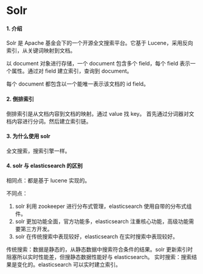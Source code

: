 # Solr

#### 1. 介绍
Solr 是 Apache 基金会下的一个开源全文搜索平台。它基于 Lucene，采用反向索引，从关键词映射到文档。

以 document 对象进行存储，一个 document 包含多个 field，每个 field 表示一个属性。通过对 field 建立索引，查询到 document。

每个 document 都包含以一个能唯一表示该文档的 id field。

#### 2. 倒排索引

倒排索引是从文档内容到文档的映射。通过 value 找 key。
首先通过分词器对文档内容进行分词。然后建立索引链。

#### 3. 为什么使用 solr
全文搜索，搜索引擎一样。

#### 4. solr 与 elasticsearch 的区别

相同点：都是基于 lucene 实现的。

不同点：
1) solr 利用 zookeeper 进行分布式管理，elasticsearch 使用自带的分布式组件。
2) solr 更加功能全面，官方功能多，elasticsearch 注重核心功能，高级功能需要第三方开发。
3) solr 在传统搜索中表现较好，elasticsearch 在实时搜索中表现较好。

传统搜索：数据是静态的，从静态数据中搜索符合条件的结果。solr 更新索引时阻塞所以实时性能差，但搜静态数据性能好与 elasticsearch。
实时搜索：搜索结果是变化的。elasticsearch 可以实时建立索引。
